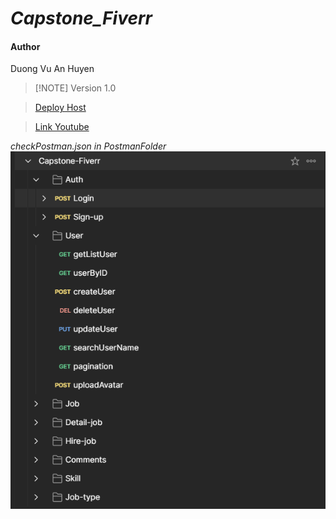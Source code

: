 # **_Capstone_Fiverr_**

#### Author

Duong Vu An Huyen

> [!NOTE] Version 1.0

> [Deploy Host](http://34.224.156.117:3000/api)

> [Link Youtube](https://youtu.be/JAWOsJGj_XU)

_checkPostman.json in PostmanFolder_
!['PostMan Image'](public/images/Fiverr_postman.png)
